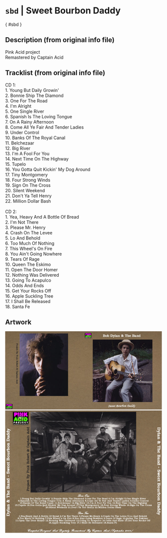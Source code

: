 # `sbd` | Sweet Bourbon Daddy
[](){ #sbd }

## Description (from original info file)
Pink Acid project<br>
Remastered by Captain Acid

## Tracklist (from original info file)

CD 1:<br>1. Young But Daily Growin'<br>2. Bonnie Ship The Diamond<br>3. One For The Road<br>4. I'm Alright<br>5. One Single River<br>6. Spanish Is The Loving Tongue<br>7. On A Rainy Afternoon<br>8. Come All Ye Fair And Tender Ladies<br>9. Under Control<br>10. Banks Of The Royal Canal<br>11. Belchezaar<br>12. Big River<br>13. I'm A Fool For You<br>14. Next Time On The Highway<br>15. Tupelo<br>16. You Gotta Quit Kickin' My Dog Around<br>17. Tiny Montgomery<br>18. Four Strong Winds<br>19. Sign On The Cross<br>20. Silent Weekend<br>21. Don't Ya Tell Henry<br>22. Million Dollar Bash<br><br>CD 2:<br>1. Yea, Heavy And A Bottle Of Bread<br>2. I'm Not There<br>3. Please Mr. Henry<br>4. Crash On The Levee<br>5. Lo And Behold<br>6. Too Much Of Nothing<br>7. This Wheel's On Fire<br>8. You Ain't Going Nowhere<br>9. Tears Of Rage<br>10. Queen The Eskimo<br>11. Open The Door Homer<br>12. Nothing Was Delivered<br>13. Going To Acapulco<br>14. Odds And Ends<br>15. Get Your Rocks Off<br>16. Apple Suckling Tree<br>17. I Shall Be Released<br>18. Santa Fe

## Artwork
![](../assets/albums/sbd/DylanSweetBurbonDaddy-frontPAP.jpg)
![](../assets/albums/sbd/DylanSweetBurbonDaddy-backPAP.jpg)

